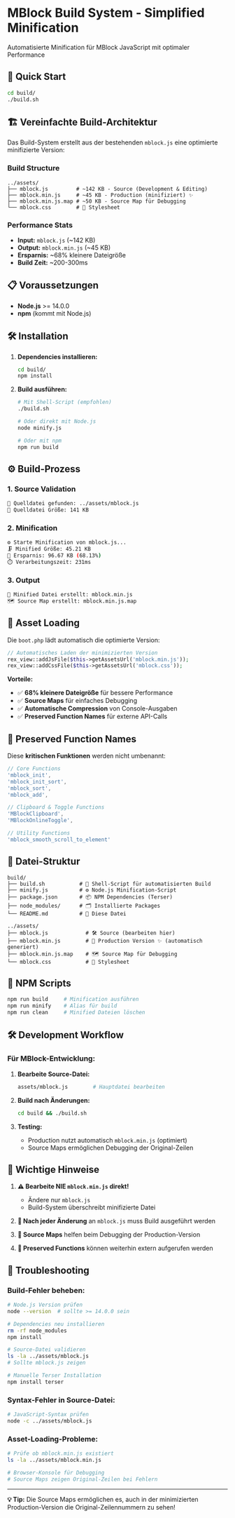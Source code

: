 # MBlock Build System - Simplified Minification

Automatisierte Minification für MBlock JavaScript mit optimaler Performance

## 🚀 Quick Start

```bash
cd build/
./build.sh
```

## 🏗️ Vereinfachte Build-Architektur

Das Build-System erstellt aus der bestehenden `mblock.js` eine optimierte minifizierte Version:

### Build Structure
```
../assets/
├── mblock.js         # ~142 KB - Source (Development & Editing)
├── mblock.min.js     # ~45 KB - Production (minifiziert) ✨
├── mblock.min.js.map # ~50 KB - Source Map für Debugging
└── mblock.css        # 🎨 Stylesheet
```

### Performance Stats
- **Input:** `mblock.js` (~142 KB)
- **Output:** `mblock.min.js` (~45 KB)  
- **Ersparnis:** ~68% kleinere Dateigröße
- **Build Zeit:** ~200-300ms

## 📋 Voraussetzungen

- **Node.js** >= 14.0.0
- **npm** (kommt mit Node.js)

## 🛠️ Installation

1. **Dependencies installieren:**
   ```bash
   cd build/
   npm install
   ```

2. **Build ausführen:**
   ```bash
   # Mit Shell-Script (empfohlen)
   ./build.sh
   
   # Oder direkt mit Node.js
   node minify.js
   
   # Oder mit npm
   npm run build
   ```

## ⚙️ Build-Prozess

### 1. Source Validation
```bash
📖 Quelldatei gefunden: ../assets/mblock.js
📏 Quelldatei Größe: 141 KB
```

### 2. Minification
```bash
⚙️ Starte Minification von mblock.js...
🗜️ Minified Größe: 45.21 KB
💾 Ersparnis: 96.67 KB (68.13%)
⏱️ Verarbeitungszeit: 231ms
```

### 3. Output
```bash
💾 Minified Datei erstellt: mblock.min.js
🗺️ Source Map erstellt: mblock.min.js.map
```

## 🎯 Asset Loading

Die `boot.php` lädt automatisch die optimierte Version:

```php
// Automatisches Laden der minimizierten Version
rex_view::addJsFile($this->getAssetsUrl('mblock.min.js'));
rex_view::addCssFile($this->getAssetsUrl('mblock.css'));
```

**Vorteile:**
- ✅ **68% kleinere Dateigröße** für bessere Performance
- ✅ **Source Maps** für einfaches Debugging  
- ✅ **Automatische Compression** von Console-Ausgaben
- ✅ **Preserved Function Names** für externe API-Calls

## 🔧 Preserved Function Names

Diese **kritischen Funktionen** werden nicht umbenannt:

```javascript
// Core Functions
'mblock_init',
'mblock_init_sort', 
'mblock_sort',
'mblock_add',

// Clipboard & Toggle Functions  
'MBlockClipboard',
'MBlockOnlineToggle',

// Utility Functions
'mblock_smooth_scroll_to_element'
```

## 📁 Datei-Struktur

```
build/
├── build.sh           # 🔧 Shell-Script für automatisierten Build
├── minify.js          # ⚙️ Node.js Minification-Script  
├── package.json       # 📦 NPM Dependencies (Terser)
├── node_modules/      # 🗂️ Installierte Packages
└── README.md          # 📖 Diese Datei

../assets/
├── mblock.js            # 🛠️ Source (bearbeiten hier)
├── mblock.min.js        # 🚀 Production Version ✨ (automatisch generiert)
├── mblock.min.js.map    # 🗺️ Source Map für Debugging
└── mblock.css           # 🎨 Stylesheet
```

## 🎯 NPM Scripts

```bash
npm run build     # Minification ausführen
npm run minify    # Alias für build
npm run clean     # Minified Dateien löschen
```

## 🛠️ Development Workflow

### Für MBlock-Entwicklung:

1. **Bearbeite Source-Datei:**
   ```bash
   assets/mblock.js        # Hauptdatei bearbeiten
   ```

2. **Build nach Änderungen:**
   ```bash
   cd build && ./build.sh
   ```

3. **Testing:**
   - Production nutzt automatisch `mblock.min.js` (optimiert)
   - Source Maps ermöglichen Debugging der Original-Zeilen

## 🚨 Wichtige Hinweise

1. **⚠️ Bearbeite NIE `mblock.min.js` direkt!**
   - Ändere nur `mblock.js`
   - Build-System überschreibt minifizierte Datei

2. **🔄 Nach jeder Änderung** an `mblock.js` muss Build ausgeführt werden

3. **📍 Source Maps** helfen beim Debugging der Production-Version

4. **🔗 Preserved Functions** können weiterhin extern aufgerufen werden

## 🚨 Troubleshooting

### Build-Fehler beheben:
```bash
# Node.js Version prüfen  
node --version  # sollte >= 14.0.0 sein

# Dependencies neu installieren
rm -rf node_modules
npm install

# Source-Datei validieren
ls -la ../assets/mblock.js  
# Sollte mblock.js zeigen

# Manuelle Terser Installation
npm install terser
```

### Syntax-Fehler in Source-Datei:
```bash
# JavaScript-Syntax prüfen
node -c ../assets/mblock.js
```

### Asset-Loading-Probleme:
```bash
# Prüfe ob mblock.min.js existiert
ls -la ../assets/mblock.min.js

# Browser-Konsole für Debugging
# Source Maps zeigen Original-Zeilen bei Fehlern
```

---

**💡 Tip:** Die Source Maps ermöglichen es, auch in der minimizierten Production-Version die Original-Zeilennummern zu sehen!
